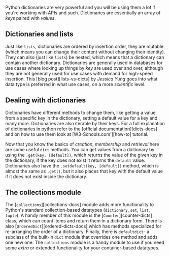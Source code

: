 Python dictionaries are very powerful and you will be using them a lot if you're working with APIs and such. Dictionaries are essentially an array of _keys_ paired with _values_.

## Dictionaries and lists

Just like `lists`, dictionaries are ordered by insertion order, they are mutable (which means you can change their content without changing their identity). They can also (just like `lists`) be nested, which means that a dictionary can contain another dictionary. Dictionaries are generally used in databases for use cases where looking up things by _key_ are used over and over, although they are not generally used for use cases with demand for high-speed insertion. This [blog post][lists-vs-dicts] by _Jessica Yung_ goes into what data type is preferred in what use cases, on a more _scientific_ level.

## Dealing with dictionaries

Dictionaries have different methods to change them, like getting a value from a specific key in the dictionary, setting a default value for a key and many more. Dictionaries are also iterable by their keys. For a full explanation of dictionaries in python refer to the [official documentation][dicts-docs] and on how to use them look at [W3-Schools.com'][how-to] tutorial.

Now that you know the basics of _creation_, _membership_ and _retrieval_ here are some useful `dict` methods. You can get values from a dictionary by using the `.get(key, [default])`, which returns the value of the given key in the dictionary, if the key does not exist it returns the `default` value. Dictionaries also have the `.setdefault(key, [default])` method, which is almost the same as `.get()`, but it also places that key with the default value if it does not exist inside the dictionary.

## The collections module

The [`collections`][collections-docs] module adds more functionality to Python's standard collection-based datatypes (`dictionary`, `set`, `list`, `tuple`). A handy member of this module is the [`Counter`][counter-dicts] class, which can count items and return them in a dictionary form. There is also [`OrderedDict`][ordered-dicts-docs] which has methods specialized for re-arranging the order of a dictionary. Finally, there is `defaultdict`- a subclass of the built-in `dict` module that overrides one method and adds one new one. The `collections` module is a handy module to use if you need some _extra_ or extended functionality for your container-based datatypes.
